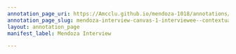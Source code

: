 ```yaml
---
annotation_page_uri: https://Amcclu.github.io/mendoza-1018/annotations/mendoza-interview-canvas-1-interviewee--contextualization.json
annotation_page_slug: mendoza-interview-canvas-1-interviewee--contextualization
layout: annotation_page
manifest_label: Mendoza Interview

---
```

